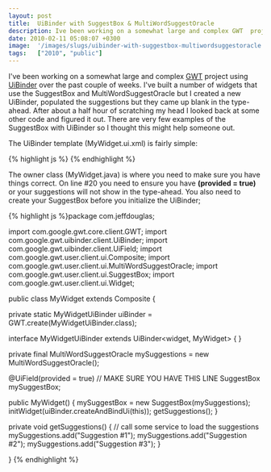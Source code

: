```yaml
---
layout: post
title:  UiBinder with SuggestBox & MultiWordSuggestOracle
description: Ive been working on a somewhat large and complex GWT  project using UiBinder  over the past couple of weeks. Ive built a number of widgets that use the SuggestBox and MultiWordSuggestOracle but I created a new UiBinder, populated the suggestions but they came up blank in the type-ahead. After about a half hour of scratching my head I looked back at some other code and figured it out. There are very few examples of the SuggestBox with UiBinder so I thought this might help someone out. The UiBinde
date: 2010-02-11 05:08:07 +0300
image:  '/images/slugs/uibinder-with-suggestbox-multiwordsuggestoracle.jpg'
tags:   ["2010", "public"]
---
```

<p style="clear: both">I've been working on a somewhat large and complex <a href="http://code.google.com/webtoolkit" target="_blank">GWT</a> project using <a href="http://code.google.com/webtoolkit/doc/latest/DevGuideUiBinder.html" target="_blank">UiBinder</a> over the past couple of weeks. I've built a number of widgets that use the SuggestBox and MultiWordSuggestOracle but I created a new UiBinder, populated the suggestions but they came up blank in the type-ahead. After about a half hour of scratching my head I looked back at some other code and figured it out. There are very few examples of the SuggestBox with UiBinder so I thought this might help someone out.</p><p style="clear: both">The UiBinder template (MyWidget.ui.xml) is fairly simple:</p><p style="clear: both">
{% highlight js %}<!DOCTYPE ui:UiBinder SYSTEM "http://dl.google.com/gwt/DTD/xhtml.ent">
<ui:UiBinder xmlns:ui="urn:ui:com.google.gwt.uibinder"
  xmlns:g="urn:import:com.google.gwt.user.client.ui">
  <g:HTMLPanel>
  <g:SuggestBox ui:field="mySuggestBox"/>
  </g:HTMLPanel>
</ui:UiBinder>
{% endhighlight %}
</p><p style="clear: both">The owner class (MyWidget.java) is where you need to make sure you have things correct. On line #20 you need to ensure you have <strong>(provided = true)</strong> or your suggestions will not show in the type-ahead. You also need to create your SuggestBox before you initialize the UiBinder;</p><p style="clear: both">
{% highlight js %}package com.jeffdouglas;

import com.google.gwt.core.client.GWT;
import com.google.gwt.uibinder.client.UiBinder;
import com.google.gwt.uibinder.client.UiField;
import com.google.gwt.user.client.ui.Composite;
import com.google.gwt.user.client.ui.MultiWordSuggestOracle;
import com.google.gwt.user.client.ui.SuggestBox;
import com.google.gwt.user.client.ui.Widget;

public class MyWidget extends Composite {

 private static MyWidgetUiBinder uiBinder = GWT.create(MyWidgetUiBinder.class);

 interface MyWidgetUiBinder extends UiBinder<widget, MyWidget> {
 }

 private final MultiWordSuggestOracle mySuggestions = new MultiWordSuggestOracle();

 @UiField(provided = true) // MAKE SURE YOU HAVE THIS LINE
 SuggestBox mySuggestBox;

 public MyWidget() {
  mySuggestBox = new SuggestBox(mySuggestions);
  initWidget(uiBinder.createAndBindUi(this));
  getSuggestions();
 }

 private void getSuggestions() {
  // call some service to load the suggestions
  mySuggestions.add("Suggestion #1");
  mySuggestions.add("Suggestion #2");
  mySuggestions.add("Suggestion #3");
 }

}
{% endhighlight %}
</p><br class="final-break" style="clear: both" />
